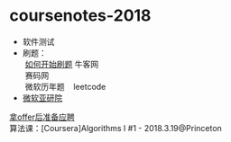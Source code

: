 # coursenotes-2018
* 软件测试
* 刷题：  
  [如何开始刷题](http://www.cfdtlee.com/2018/03/12/job-hunting-how-to-do-leetcode/)
  牛客网  
  赛码网  
  微软历年题  
  leetcode  
* [微软亚研院](https://www.zhihu.com/question/50512586)  

[拿offer后准备应聘](http://www.1point3acres.com/bbs/thread-350438-1-1.html)  
算法课：[Coursera]Algorithms I #1 - 2018.3.19@Princeton
